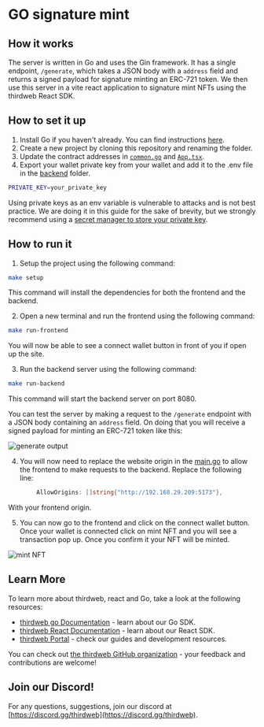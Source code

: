 # GO signature mint

## How it works

The server is written in Go and uses the Gin framework. It has a single endpoint, `/generate`, which takes a JSON body with a `address` field and returns a signed payload for signature minting an ERC-721 token. We then use this server in a vite react application to signature mint NFTs using the thirdweb React SDK.

## How to set it up

1. Install Go if you haven't already. You can find instructions [here](https://golang.org/doc/install).
2. Create a new project by cloning this repository and renaming the folder.
3. Update the contract addresses in [`common.go`](/backend/handlers/common.go) and [`App.tsx`](/frontend/src/App.tsx).
4. Export your wallet private key from your wallet and add it to the .env file in the [backend](/backend/) folder.

```bash
PRIVATE_KEY=your_private_key
```

Using private keys as an env variable is vulnerable to attacks and is not best practice. We are doing it in this guide for the sake of brevity, but we strongly recommend using a [secret manager to store your private key](https://portal.thirdweb.com/typescript/sdk.thirdwebsdk.fromwallet).

## How to run it

1. Setup the project using the following command:

```bash
make setup
```

This command will install the dependencies for both the frontend and the backend.

2. Open a new terminal and run the frontend using the following command:

```bash
make run-frontend
```

You will now be able to see a connect wallet button in front of you if open up the site.

3. Run the backend server using the following command:

```bash
make run-backend
```

This command will start the backend server on port 8080.

You can test the server by making a request to the `/generate` endpoint with a JSON body containing an `address` field. On doing that you will receive a signed payload for minting an ERC-721 token like this:

![generate output](https://blog.thirdweb.com/content/images/size/w1600/2023/05/make-a-request-to-the-API-and-recieve-the-signature.png)

4. You will now need to replace the website origin in the [main.go](/backend/main.go) to allow the frontend to make requests to the backend. Replace the following line:

```go
		AllowOrigins: []string{"http://192.168.29.209:5173"},
```

With your frontend origin.

5. You can now go to the frontend and click on the connect wallet button. Once your wallet is connected click on mint NFT and you will see a transaction pop up. Once you confirm it your NFT will be minted.

![mint NFT](https://res.cloudinary.com/didkcszrq/image/upload/v1685820472/SCR-20230604-btqu_skvwbr.png)

## Learn More

To learn more about thirdweb, react and Go, take a look at the following resources:

- [thirdweb go Documentation](https://portal.thirdweb.com/go) - learn about our Go SDK.
- [thirdweb React Documentation](https://portal.thirdweb.com/react) - learn about our React SDK.
- [thirdweb Portal](https://portal.thirdweb.com) - check our guides and development resources.

You can check out [the thirdweb GitHub organization](https://github.com/thirdweb-dev) - your feedback and contributions are welcome!

## Join our Discord!

For any questions, suggestions, join our discord at [https://discord.gg/thirdweb](https://discord.gg/thirdweb).
